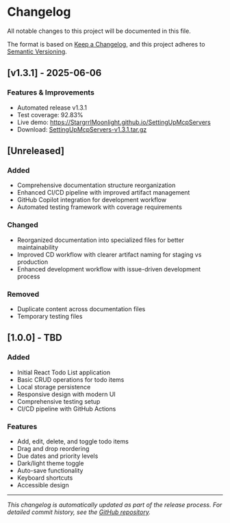 # Changelog

All notable changes to this project will be documented in this file.

The format is based on [Keep a Changelog](https://keepachangelog.com/en/1.0.0/),
and this project adheres to [Semantic Versioning](https://semver.org/spec/v2.0.0.html).

## [v1.3.1] - 2025-06-06

### Features & Improvements
- Automated release v1.3.1
- Test coverage: 92.83%
- Live demo: https://StargrrlMoonlight.github.io/SettingUpMcpServers
- Download: [SettingUpMcpServers-v1.3.1.tar.gz](https://github.com/StargrrlMoonlight/SettingUpMcpServers/releases/download/v1.3.1/SettingUpMcpServers-v1.3.1.tar.gz)

## [Unreleased]

### Added
- Comprehensive documentation structure reorganization
- Enhanced CI/CD pipeline with improved artifact management
- GitHub Copilot integration for development workflow
- Automated testing framework with coverage requirements

### Changed
- Reorganized documentation into specialized files for better maintainability
- Improved CD workflow with clearer artifact naming for staging vs production
- Enhanced development workflow with issue-driven development process

### Removed
- Duplicate content across documentation files
- Temporary testing files

## [1.0.0] - TBD

### Added
- Initial React Todo List application
- Basic CRUD operations for todo items
- Local storage persistence
- Responsive design with modern UI
- Comprehensive testing setup
- CI/CD pipeline with GitHub Actions

### Features
- Add, edit, delete, and toggle todo items
- Drag and drop reordering
- Due dates and priority levels
- Dark/light theme toggle
- Auto-save functionality
- Keyboard shortcuts
- Accessible design

---

*This changelog is automatically updated as part of the release process. For detailed commit history, see the [GitHub repository](https://github.com/StargrrlMoonlight/SettingUpMcpServers).*
